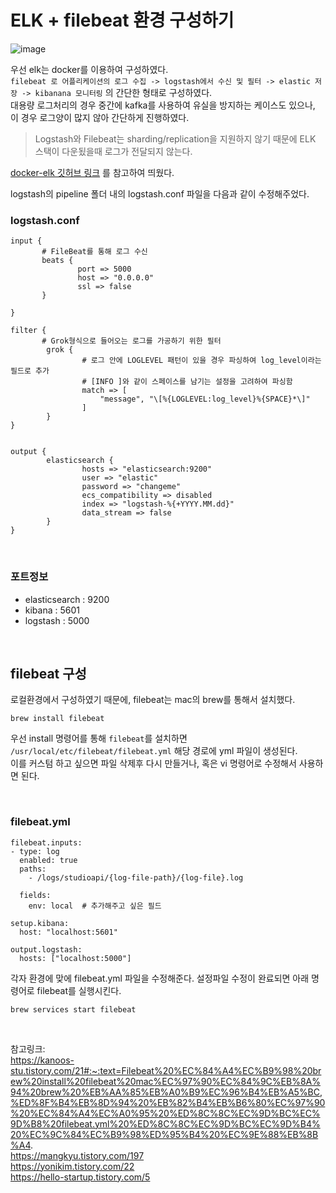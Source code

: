 # ELK + filebeat 환경 구성하기

![image](https://github.com/yurim022/Today-I-Learn/assets/45115557/d978c25f-030f-44af-be88-3334fea431d0)


우선 elk는 docker를 이용하여 구성하였다.    
`filebeat 로 어플리케이션의 로그 수집 -> logstash에서 수신 및 필터 -> elastic 저장 -> kibanana 모니터링` 의 간단한 형태로 구성하였다.    
대용량 로그처리의 경우 중간에 kafka를 사용하여 유실을 방지하는 케이스도 있으나, 이 경우 로그양이 많지 않아 간단하게 진행하였다.
> Logstash와 Filebeat는 sharding/replication을 지원하지 않기 때문에 ELK 스택이 다운됬을때 로그가 전달되지 않는다. 

[docker-elk 깃허브 링크](https://github.com/deviantony/docker-elk) 를 참고하여 띄웠다.    

logstash의 pipeline 폴더 내의 logstash.conf 파일을 다음과 같이 수정해주었다. 

### logstash.conf
```
input {
       # FileBeat를 통해 로그 수신
       beats {
               port => 5000
               host => "0.0.0.0"
               ssl => false
       }

}

filter {
       # Grok형식으로 들어오는 로그를 가공하기 위한 필터
        grok {
                # 로그 안에 LOGLEVEL 패턴이 있을 경우 파싱하여 log_level이라는 필드로 추가
                # [INFO ]와 같이 스페이스를 남기는 설정을 고려하여 파싱함
                match => [
                    "message", "\[%{LOGLEVEL:log_level}%{SPACE}*\]"
                ]
        }
}


output {
        elasticsearch {
                hosts => "elasticsearch:9200"
                user => "elastic"
                password => "changeme"
                ecs_compatibility => disabled
                index => "logstash-%{+YYYY.MM.dd}"
                data_stream => false
        }
}
```

</br>

### 포트정보

* elasticsearch : 9200
* kibana : 5601
* logstash : 5000

</br>

## filebeat 구성

로컬환경에서 구성하였기 때문에, filebeat는 mac의 brew를 통해서 설치했다.

```
brew install filebeat
```

우선 install 명령어를 통해 `filebeat`를 설치하면 `/usr/local/etc/filebeat/filebeat.yml` 해당 경로에 yml 파일이 생성된다.    
이를 커스텀 하고 싶으면 파일 삭제후 다시 만들거나, 혹은 vi 명령어로 수정해서 사용하면 된다. 

</br>

### filebeat.yml

```
filebeat.inputs:
- type: log
  enabled: true
  paths:
    - /logs/studioapi/{log-file-path}/{log-file}.log

  fields:
    env: local  # 추가해주고 싶은 필드

setup.kibana:
  host: "localhost:5601"

output.logstash:
  hosts: ["localhost:5000"]
```

각자 환경에 맞에 filebeat.yml 파일을 수정해준다. 
설정파일 수정이 완료되면 아래 명령어로 filebeat를 실행시킨다.   

```
brew services start filebeat
```



</br>

참고링크:   
https://kanoos-stu.tistory.com/21#:~:text=Filebeat%20%EC%84%A4%EC%B9%98%20brew%20install%20filebeat%20mac%EC%97%90%EC%84%9C%EB%8A%94%20brew%20%EB%AA%85%EB%A0%B9%EC%96%B4%EB%A5%BC,%ED%8F%B4%EB%8D%94%20%EB%82%B4%EB%B6%80%EC%97%90%20%EC%84%A4%EC%A0%95%20%ED%8C%8C%EC%9D%BC%EC%9D%B8%20filebeat.yml%20%ED%8C%8C%EC%9D%BC%EC%9D%B4%20%EC%9C%84%EC%B9%98%ED%95%B4%20%EC%9E%88%EB%8B%A4.   
https://mangkyu.tistory.com/197   
https://yonikim.tistory.com/22   
https://hello-startup.tistory.com/5    
